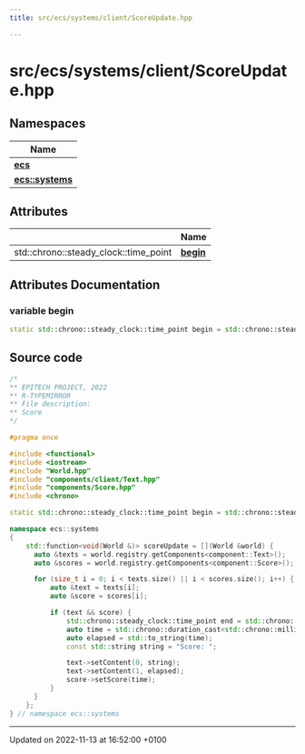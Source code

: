 ```yaml
---
title: src/ecs/systems/client/ScoreUpdate.hpp

---
```


# src/ecs/systems/client/ScoreUpdate.hpp



## Namespaces

| Name           |
| -------------- |
| **[ecs](Namespaces/namespaceecs.md)**  |
| **[ecs::systems](Namespaces/namespaceecs_1_1systems.md)**  |

## Attributes

|                | Name           |
| -------------- | -------------- |
| std::chrono::steady_clock::time_point | **[begin](Files/_score_update_8hpp.md#variable-begin)**  |



## Attributes Documentation

### variable begin

```cpp
static std::chrono::steady_clock::time_point begin = std::chrono::steady_clock::now();
```



## Source code

```cpp
/*
** EPITECH PROJECT, 2022
** R-TYPEMIRROR
** File description:
** Score
*/

#pragma once

#include <functional>
#include <iostream>
#include "World.hpp"
#include "components/client/Text.hpp"
#include "components/Score.hpp"
#include <chrono>

static std::chrono::steady_clock::time_point begin = std::chrono::steady_clock::now();

namespace ecs::systems
{
    std::function<void(World &)> scoreUpdate = [](World &world) {
      auto &texts = world.registry.getComponents<component::Text>();
      auto &scores = world.registry.getComponents<component::Score>();

      for (size_t i = 0; i < texts.size() || i < scores.size(); i++) {
          auto &text = texts[i];
          auto &score = scores[i];

          if (text && score) {
              std::chrono::steady_clock::time_point end = std::chrono::steady_clock::now();
              auto time = std::chrono::duration_cast<std::chrono::milliseconds>(end - begin).count() / 10;
              auto elapsed = std::to_string(time);
              const std::string string = "Score: ";

              text->setContent(0, string);
              text->setContent(1, elapsed);
              score->setScore(time);
          }
      }
    };
} // namespace ecs::systems
```


-------------------------------

Updated on 2022-11-13 at 16:52:00 +0100
